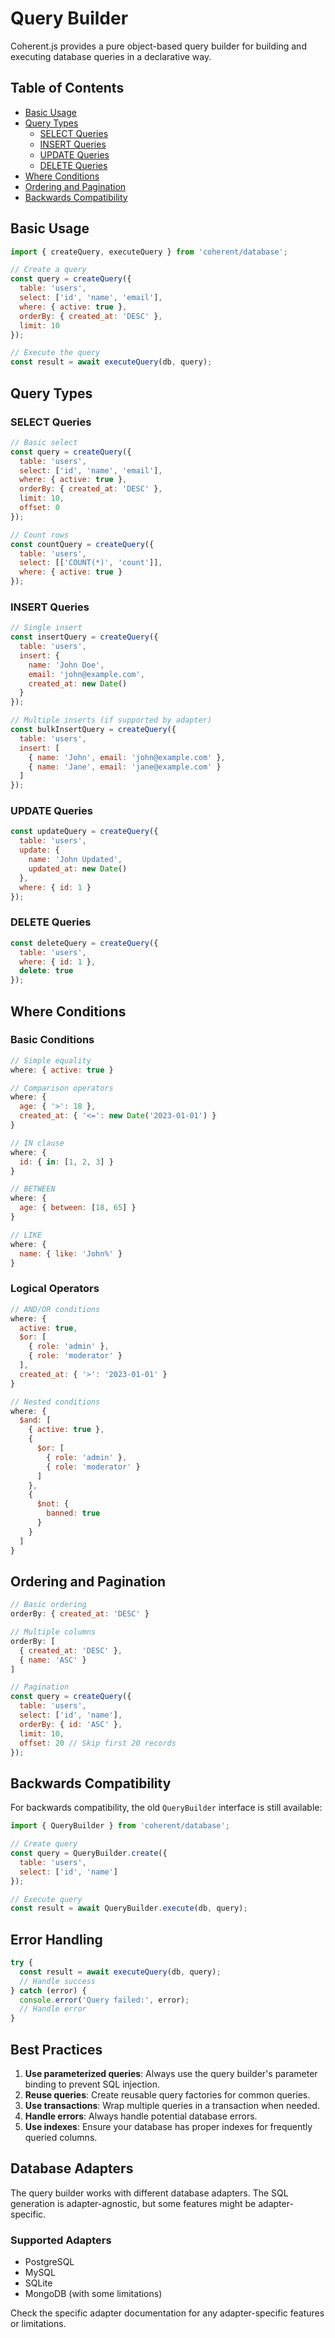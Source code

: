 # Query Builder

Coherent.js provides a pure object-based query builder for building and executing database queries in a declarative way.

## Table of Contents
- [Basic Usage](#basic-usage)
- [Query Types](#query-types)
  - [SELECT Queries](#select-queries)
  - [INSERT Queries](#insert-queries)
  - [UPDATE Queries](#update-queries)
  - [DELETE Queries](#delete-queries)
- [Where Conditions](#where-conditions)
- [Ordering and Pagination](#ordering-and-pagination)
- [Backwards Compatibility](#backwards-compatibility)

## Basic Usage

```javascript
import { createQuery, executeQuery } from 'coherent/database';

// Create a query
const query = createQuery({
  table: 'users',
  select: ['id', 'name', 'email'],
  where: { active: true },
  orderBy: { created_at: 'DESC' },
  limit: 10
});

// Execute the query
const result = await executeQuery(db, query);
```

## Query Types

### SELECT Queries

```javascript
// Basic select
const query = createQuery({
  table: 'users',
  select: ['id', 'name', 'email'],
  where: { active: true },
  orderBy: { created_at: 'DESC' },
  limit: 10,
  offset: 0
});

// Count rows
const countQuery = createQuery({
  table: 'users',
  select: [['COUNT(*)', 'count']],
  where: { active: true }
});
```

### INSERT Queries

```javascript
// Single insert
const insertQuery = createQuery({
  table: 'users',
  insert: { 
    name: 'John Doe',
    email: 'john@example.com',
    created_at: new Date()
  }
});

// Multiple inserts (if supported by adapter)
const bulkInsertQuery = createQuery({
  table: 'users',
  insert: [
    { name: 'John', email: 'john@example.com' },
    { name: 'Jane', email: 'jane@example.com' }
  ]
});
```

### UPDATE Queries

```javascript
const updateQuery = createQuery({
  table: 'users',
  update: { 
    name: 'John Updated',
    updated_at: new Date()
  },
  where: { id: 1 }
});
```

### DELETE Queries

```javascript
const deleteQuery = createQuery({
  table: 'users',
  where: { id: 1 },
  delete: true
});
```

## Where Conditions

### Basic Conditions

```javascript
// Simple equality
where: { active: true }

// Comparison operators
where: {
  age: { '>': 18 },
  created_at: { '<=': new Date('2023-01-01') }
}

// IN clause
where: {
  id: { in: [1, 2, 3] }
}

// BETWEEN
where: {
  age: { between: [18, 65] }
}

// LIKE
where: {
  name: { like: 'John%' }
}
```

### Logical Operators

```javascript
// AND/OR conditions
where: {
  active: true,
  $or: [
    { role: 'admin' },
    { role: 'moderator' }
  ],
  created_at: { '>': '2023-01-01' }
}

// Nested conditions
where: {
  $and: [
    { active: true },
    {
      $or: [
        { role: 'admin' },
        { role: 'moderator' }
      ]
    },
    {
      $not: {
        banned: true
      }
    }
  ]
}
```

## Ordering and Pagination

```javascript
// Basic ordering
orderBy: { created_at: 'DESC' }

// Multiple columns
orderBy: [
  { created_at: 'DESC' },
  { name: 'ASC' }
]

// Pagination
const query = createQuery({
  table: 'users',
  select: ['id', 'name'],
  orderBy: { id: 'ASC' },
  limit: 10,
  offset: 20 // Skip first 20 records
});
```

## Backwards Compatibility

For backwards compatibility, the old `QueryBuilder` interface is still available:

```javascript
import { QueryBuilder } from 'coherent/database';

// Create query
const query = QueryBuilder.create({
  table: 'users',
  select: ['id', 'name']
});

// Execute query
const result = await QueryBuilder.execute(db, query);
```

## Error Handling

```javascript
try {
  const result = await executeQuery(db, query);
  // Handle success
} catch (error) {
  console.error('Query failed:', error);
  // Handle error
}
```

## Best Practices

1. **Use parameterized queries**: Always use the query builder's parameter binding to prevent SQL injection.
2. **Reuse queries**: Create reusable query factories for common queries.
3. **Use transactions**: Wrap multiple queries in a transaction when needed.
4. **Handle errors**: Always handle potential database errors.
5. **Use indexes**: Ensure your database has proper indexes for frequently queried columns.

## Database Adapters

The query builder works with different database adapters. The SQL generation is adapter-agnostic, but some features might be adapter-specific.

### Supported Adapters

- PostgreSQL
- MySQL
- SQLite
- MongoDB (with some limitations)

Check the specific adapter documentation for any adapter-specific features or limitations.
